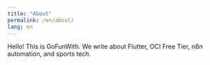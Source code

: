 ```yaml
---
title: "About"
permalink: /en/about/
lang: en
---
```

<p>Hello! This is GoFunWith. We write about Flutter, OCI Free Tier, n8n automation, and sports tech.</p>
